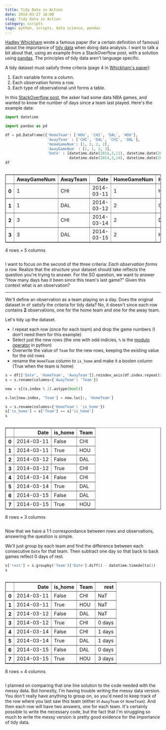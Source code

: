 ```yaml
---
title: Tidy Data in Action
date: 2014-03-27 16:00
slug: Tidy Data in Action
category: scripts
tags: python, scripts, data science, pandas
---
```



[Hadley Whickham](http://had.co.nz) wrote a famous paper (for a certain definition of famous) about the importance of [tidy data](http://vita.had.co.nz/papers/tidy-data.pdf) when doing data analysis.
I want to talk a bit about that, using an example from a StackOverflow post, with a solution using [pandas](http://pandas.pydata.org). The principles of tidy data aren't language specific.

A tidy dataset must satisfy three criteria (page 4 in [Whickham's paper](http://vita.had.co.nz/papers/tidy-data.pdf)):

  1. Each variable forms a column.
  2. Each observation forms a row.
  3. Each type of observational unit forms a table.


In this [StackOverflow post](http://stackoverflow.com/questions/22695680/python-pandas-timedelta-specific-rows), the asker had some data NBA games, and wanted to know the number of days since a team last played. Here's the example data:


```python
import datetime

import pandas as pd

df = pd.DataFrame({'HomeTeam': ['HOU', 'CHI', 'DAL', 'HOU'],
                   'AwayTeam' : ['CHI', 'DAL', 'CHI', 'DAL'],
                   'HomeGameNum': [1, 2, 2, 2],
                   'AwayGameNum' : [1, 1, 3, 3],
                   'Date' : [datetime.date(2014,3,11), datetime.date(2014,3,12),
                             datetime.date(2014,3,14), datetime.date(2014,3,15)]})
df
```




<div style="max-height:1000px;max-width:1500px;overflow:auto;">
<table border="1" class="dataframe">
  <thead>
    <tr style="text-align: right;">
      <th></th>
      <th>AwayGameNum</th>
      <th>AwayTeam</th>
      <th>Date</th>
      <th>HomeGameNum</th>
      <th>HomeTeam</th>
    </tr>
  </thead>
  <tbody>
    <tr>
      <th>0</th>
      <td> 1</td>
      <td> CHI</td>
      <td> 2014-03-11</td>
      <td> 1</td>
      <td> HOU</td>
    </tr>
    <tr>
      <th>1</th>
      <td> 1</td>
      <td> DAL</td>
      <td> 2014-03-12</td>
      <td> 2</td>
      <td> CHI</td>
    </tr>
    <tr>
      <th>2</th>
      <td> 3</td>
      <td> CHI</td>
      <td> 2014-03-14</td>
      <td> 2</td>
      <td> DAL</td>
    </tr>
    <tr>
      <th>3</th>
      <td> 3</td>
      <td> DAL</td>
      <td> 2014-03-15</td>
      <td> 2</td>
      <td> HOU</td>
    </tr>
  </tbody>
</table>
<p>4 rows × 5 columns</p>
</div>



I want to focus on the second of the three criteria: *Each observation forms a row.*
Realize that the structure your dataset should take reflects the question you're trying to answer.
For the SO question, we want to answer "How many days has it been since this team's last game?"
Given this context what is an observation?

---

We'll define an observation as a team playing on a day.
Does the original dataset in `df` satisfy the criteria for tidy data?
No, it doesn't since each row contains **2** observations, one for the home team and one for the away team.

Let's tidy up the dataset.

- I repeat each row (once for each team) and drop the game numbers (I don't need them for this example)
- Select just the new rows (the one with odd indicies, `%` is the [modulo operator](http://en.wikipedia.org/wiki/Modulo_operation) in python)
- Overwrite the value of `Team` for the new rows, keeping the existing value for the old rows
- rename the `HomeTeam` column to `is_home` and make it a boolen column (True when the team is home)


```python
s = df[['Date', 'HomeTeam', 'AwayTeam']].reindex_axis(df.index.repeat(2)).reset_index(drop=True)
s = s.rename(columns={'AwayTeam': 'Team'})

new = s[(s.index % 2).astype(bool)]

s.loc[new.index, 'Team'] = new.loc[:, 'HomeTeam']

s = s.rename(columns={'HomeTeam': 'is_home'})
s['is_home'] = s['Team'] == s['is_home']
s
```




<div style="max-height:1000px;max-width:1500px;overflow:auto;">
<table border="1" class="dataframe">
  <thead>
    <tr style="text-align: right;">
      <th></th>
      <th>Date</th>
      <th>is_home</th>
      <th>Team</th>
    </tr>
  </thead>
  <tbody>
    <tr>
      <th>0</th>
      <td> 2014-03-11</td>
      <td> False</td>
      <td> CHI</td>
    </tr>
    <tr>
      <th>1</th>
      <td> 2014-03-11</td>
      <td>  True</td>
      <td> HOU</td>
    </tr>
    <tr>
      <th>2</th>
      <td> 2014-03-12</td>
      <td> False</td>
      <td> DAL</td>
    </tr>
    <tr>
      <th>3</th>
      <td> 2014-03-12</td>
      <td>  True</td>
      <td> CHI</td>
    </tr>
    <tr>
      <th>4</th>
      <td> 2014-03-14</td>
      <td> False</td>
      <td> CHI</td>
    </tr>
    <tr>
      <th>5</th>
      <td> 2014-03-14</td>
      <td>  True</td>
      <td> DAL</td>
    </tr>
    <tr>
      <th>6</th>
      <td> 2014-03-15</td>
      <td> False</td>
      <td> DAL</td>
    </tr>
    <tr>
      <th>7</th>
      <td> 2014-03-15</td>
      <td>  True</td>
      <td> HOU</td>
    </tr>
  </tbody>
</table>
<p>8 rows × 3 columns</p>
</div>



Now that we have a 1:1 correspondance between rows and observations, answering the question is simple.

We'll just group by each team and find the difference between each consecutive `Date` for that team.
Then subtract one day so that back to back games reflect 0 days of rest.


```python
s['rest'] = s.groupby('Team')['Date'].diff() - datetime.timedelta(1)
s
```




<div style="max-height:1000px;max-width:1500px;overflow:auto;">
<table border="1" class="dataframe">
  <thead>
    <tr style="text-align: right;">
      <th></th>
      <th>Date</th>
      <th>is_home</th>
      <th>Team</th>
      <th>rest</th>
    </tr>
  </thead>
  <tbody>
    <tr>
      <th>0</th>
      <td> 2014-03-11</td>
      <td> False</td>
      <td> CHI</td>
      <td>   NaT</td>
    </tr>
    <tr>
      <th>1</th>
      <td> 2014-03-11</td>
      <td>  True</td>
      <td> HOU</td>
      <td>   NaT</td>
    </tr>
    <tr>
      <th>2</th>
      <td> 2014-03-12</td>
      <td> False</td>
      <td> DAL</td>
      <td>   NaT</td>
    </tr>
    <tr>
      <th>3</th>
      <td> 2014-03-12</td>
      <td>  True</td>
      <td> CHI</td>
      <td>0 days</td>
    </tr>
    <tr>
      <th>4</th>
      <td> 2014-03-14</td>
      <td> False</td>
      <td> CHI</td>
      <td>1 days</td>
    </tr>
    <tr>
      <th>5</th>
      <td> 2014-03-14</td>
      <td>  True</td>
      <td> DAL</td>
      <td>1 days</td>
    </tr>
    <tr>
      <th>6</th>
      <td> 2014-03-15</td>
      <td> False</td>
      <td> DAL</td>
      <td>0 days</td>
    </tr>
    <tr>
      <th>7</th>
      <td> 2014-03-15</td>
      <td>  True</td>
      <td> HOU</td>
      <td>3 days</td>
    </tr>
  </tbody>
</table>
<p>8 rows × 4 columns</p>
</div>



I planned on comparing that one line solution to the code needed with the messy data.
But honestly, I'm having trouble writing the messy data version.
You don't really have anything to group on, so you'd need to keep track of the row where you last saw this team (either in `AwayTeam` or `HomeTeam`).
And then each row will have two answers, one for each team.
It's certainly possible to write the necessary code, but the fact that I'm struggling so much to write the messy version is pretty good evidence for the importance of tidy data.
